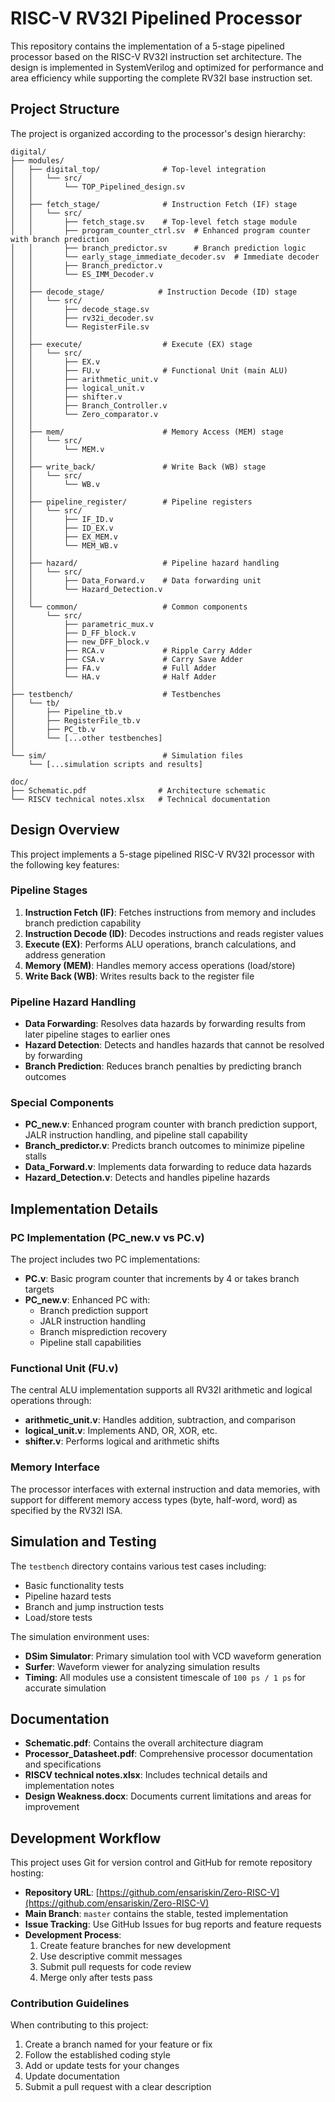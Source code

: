 # RISC-V RV32I Pipelined Processor

This repository contains the implementation of a 5-stage pipelined processor based on the RISC-V RV32I instruction set architecture. The design is implemented in SystemVerilog and optimized for performance and area efficiency while supporting the complete RV32I base instruction set.

## Project Structure

The project is organized according to the processor's design hierarchy:

```
digital/
├── modules/
│   ├── digital_top/              # Top-level integration
│   │   └── src/
│   │       └── TOP_Pipelined_design.sv
│   │
│   ├── fetch_stage/              # Instruction Fetch (IF) stage
│   │   └── src/
│   │       ├── fetch_stage.sv    # Top-level fetch stage module
│   │       ├── program_counter_ctrl.sv  # Enhanced program counter with branch prediction
│   │       ├── branch_predictor.sv      # Branch prediction logic
│   │       └── early_stage_immediate_decoder.sv  # Immediate decoder
│   │       ├── Branch_predictor.v
│   │       └── ES_IMM_Decoder.v
│   │
│   ├── decode_stage/            # Instruction Decode (ID) stage
│   │   └── src/
│   │       ├── decode_stage.sv
│   │       ├── rv32i_decoder.sv
│   │       └── RegisterFile.sv
│   │
│   ├── execute/                  # Execute (EX) stage
│   │   └── src/
│   │       ├── EX.v
│   │       ├── FU.v              # Functional Unit (main ALU)
│   │       ├── arithmetic_unit.v
│   │       ├── logical_unit.v
│   │       ├── shifter.v
│   │       ├── Branch_Controller.v
│   │       └── Zero_comparator.v
│   │
│   ├── mem/                      # Memory Access (MEM) stage
│   │   └── src/
│   │       └── MEM.v
│   │
│   ├── write_back/               # Write Back (WB) stage
│   │   └── src/
│   │       └── WB.v
│   │
│   ├── pipeline_register/        # Pipeline registers
│   │   └── src/
│   │       ├── IF_ID.v
│   │       ├── ID_EX.v
│   │       ├── EX_MEM.v
│   │       └── MEM_WB.v
│   │
│   ├── hazard/                   # Pipeline hazard handling
│   │   └── src/
│   │       ├── Data_Forward.v    # Data forwarding unit
│   │       └── Hazard_Detection.v
│   │
│   └── common/                   # Common components
│       └── src/
│           ├── parametric_mux.v
│           ├── D_FF_block.v
│           ├── new_DFF_block.v
│           ├── RCA.v             # Ripple Carry Adder
│           ├── CSA.v             # Carry Save Adder
│           ├── FA.v              # Full Adder
│           └── HA.v              # Half Adder
│
├── testbench/                    # Testbenches
│   └── tb/
│       ├── Pipeline_tb.v
│       ├── RegisterFile_tb.v
│       ├── PC_tb.v
│       └── [...other testbenches]
│
└── sim/                          # Simulation files
    └── [...simulation scripts and results]

doc/
├── Schematic.pdf                # Architecture schematic
└── RISCV technical notes.xlsx   # Technical documentation
```

## Design Overview

This project implements a 5-stage pipelined RISC-V RV32I processor with the following key features:

### Pipeline Stages

1. **Instruction Fetch (IF)**: Fetches instructions from memory and includes branch prediction capability
2. **Instruction Decode (ID)**: Decodes instructions and reads register values
3. **Execute (EX)**: Performs ALU operations, branch calculations, and address generation
4. **Memory (MEM)**: Handles memory access operations (load/store)
5. **Write Back (WB)**: Writes results back to the register file

### Pipeline Hazard Handling

- **Data Forwarding**: Resolves data hazards by forwarding results from later pipeline stages to earlier ones
- **Hazard Detection**: Detects and handles hazards that cannot be resolved by forwarding
- **Branch Prediction**: Reduces branch penalties by predicting branch outcomes

### Special Components

- **PC_new.v**: Enhanced program counter with branch prediction support, JALR instruction handling, and pipeline stall capability
- **Branch_predictor.v**: Predicts branch outcomes to minimize pipeline stalls
- **Data_Forward.v**: Implements data forwarding to reduce data hazards
- **Hazard_Detection.v**: Detects and handles pipeline hazards

## Implementation Details

### PC Implementation (PC_new.v vs PC.v)

The project includes two PC implementations:

- **PC.v**: Basic program counter that increments by 4 or takes branch targets
- **PC_new.v**: Enhanced PC with:
  - Branch prediction support
  - JALR instruction handling
  - Branch misprediction recovery
  - Pipeline stall capabilities

### Functional Unit (FU.v)

The central ALU implementation supports all RV32I arithmetic and logical operations through:
- **arithmetic_unit.v**: Handles addition, subtraction, and comparison
- **logical_unit.v**: Implements AND, OR, XOR, etc.
- **shifter.v**: Performs logical and arithmetic shifts

### Memory Interface

The processor interfaces with external instruction and data memories, with support for different memory access types (byte, half-word, word) as specified by the RV32I ISA.

## Simulation and Testing

The `testbench` directory contains various test cases including:
- Basic functionality tests
- Pipeline hazard tests
- Branch and jump instruction tests
- Load/store tests

The simulation environment uses:
- **DSim Simulator**: Primary simulation tool with VCD waveform generation
- **Surfer**: Waveform viewer for analyzing simulation results
- **Timing**: All modules use a consistent timescale of `100 ps / 1 ps` for accurate simulation

## Documentation

- **Schematic.pdf**: Contains the overall architecture diagram
- **Processor_Datasheet.pdf**: Comprehensive processor documentation and specifications
- **RISCV technical notes.xlsx**: Includes technical details and implementation notes
- **Design Weakness.docx**: Documents current limitations and areas for improvement

## Development Workflow

This project uses Git for version control and GitHub for remote repository hosting:

- **Repository URL**: [https://github.com/ensariskin/Zero-RISC-V](https://github.com/ensariskin/Zero-RISC-V)
- **Main Branch**: `master` contains the stable, tested implementation
- **Issue Tracking**: Use GitHub Issues for bug reports and feature requests
- **Development Process**:
  1. Create feature branches for new development
  2. Use descriptive commit messages
  3. Submit pull requests for code review
  4. Merge only after tests pass

### Contribution Guidelines

When contributing to this project:
1. Create a branch named for your feature or fix
2. Follow the established coding style
3. Add or update tests for your changes
4. Update documentation
5. Submit a pull request with a clear description
